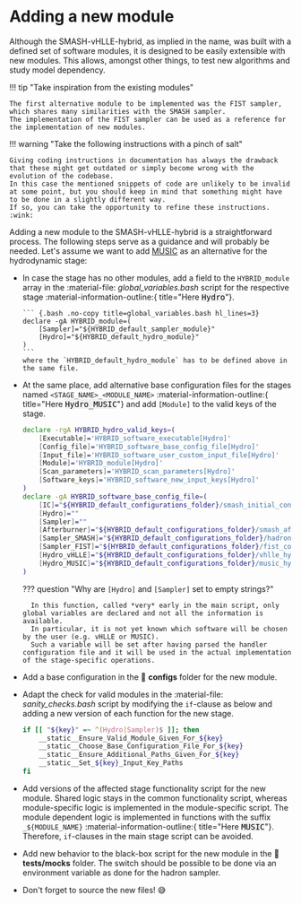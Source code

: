 # Adding a new module

Although the SMASH-vHLLE-hybrid, as implied in the name, was built with a defined set of software modules, it is designed to be easily extensible with new modules.
This allows, amongst other things, to test new algorithms and study model dependency.

!!! tip "Take inspiration from the existing modules"

    The first alternative module to be implemented was the FIST sampler, which shares many similarities with the SMASH sampler.
    The implementation of the FIST sampler can be used as a reference for the implementation of new modules.

!!! warning "Take the following instructions with a pinch of salt"

    Giving coding instructions in documentation has always the drawback that these might get outdated or simply become wrong with the evolution of the codebase.
    In this case the mentioned snippets of code are unlikely to be invalid at some point, but you should keep in mind that something might have to be done in a slightly different way.
    If so, you can take the opportunity to refine these instructions. :wink:

Adding a new module to the SMASH-vHLLE-hybrid is a straightforward process.
The following steps serve as a guidance and will probably be needed. Let's assume we want to add [MUSIC](https://github.com/MUSIC-fluid/MUSIC) as an alternative for the hydrodynamic stage:

* In case the stage has no other modules, add a field to the `HYBRID_module` array in the :material-file: *global_variables.bash* script for the respective stage :material-information-outline:{ title="Here <mark style='background-color: #F0F0F0;'><tt>Hydro</tt></mark>"}.

      ``` {.bash .no-copy title=global_variables.bash hl_lines=3}
      declare -gA HYBRID_module=(
          [Sampler]="${HYBRID_default_sampler_module}"
          [Hydro]="${HYBRID_default_hydro_module}"
      )
      ```
      where the `HYBRID_default_hydro_module` has to be defined above in the same file.

* At the same place, add alternative base configuration files for the stages named `<STAGE_NAME>_<MODULE_NAME>` :material-information-outline:{ title="Here <mark style='background-color: #F0F0F0;'><tt>Hydro_MUSIC</tt></mark>"} and add   `[Module]` to the valid keys of the stage.

    ``` {.bash .no-copy title=global_variables.bash hl_lines="5 11 16-17"}
    declare -rgA HYBRID_hydro_valid_keys=(
        [Executable]='HYBRID_software_executable[Hydro]'
        [Config_file]='HYBRID_software_base_config_file[Hydro]'
        [Input_file]='HYBRID_software_user_custom_input_file[Hydro]'
        [Module]='HYBRID_module[Hydro]'
        [Scan_parameters]='HYBRID_scan_parameters[Hydro]'
        [Software_keys]='HYBRID_software_new_input_keys[Hydro]'
    )
    declare -gA HYBRID_software_base_config_file=(
        [IC]="${HYBRID_default_configurations_folder}/smash_initial_conditions.yaml"
        [Hydro]=""
        [Sampler]=""
        [Afterburner]="${HYBRID_default_configurations_folder}/smash_afterburner.yaml"
        [Sampler_SMASH]="${HYBRID_default_configurations_folder}/hadron_sampler"
        [Sampler_FIST]="${HYBRID_default_configurations_folder}/fist_config"
        [Hydro_vHLLE]="${HYBRID_default_configurations_folder}/vhlle_hydro"
        [Hydro_MUSIC]="${HYBRID_default_configurations_folder}/music_hydro"
    )
    ```

    ??? question "Why are `[Hydro]` and `[Sampler]` set to empty strings?"

        In this function, called *very* early in the main script, only global variables are declared and not all the information is available.
        In particular, it is not yet known which software will be chosen by the user (e.g. vHLLE or MUSIC).
        Such a variable will be set after having parsed the handler configuration file and it will be used in the actual implementation of the stage-specific operations.


* Add a base configuration in the :file_folder: **configs** folder for the new module.

* Adapt the check for valid modules in the :material-file: *sanity_checks.bash* script by modifying the `if`-clause as below and adding a new version of each function for the new stage.

    ``` {.bash .no-copy title=sanity_checks.bash}
    if [[ "${key}" =~ ^(Hydro|Sampler)$ ]]; then
        __static__Ensure_Valid_Module_Given_For_${key}
        __static__Choose_Base_Configuration_File_For_${key}
        __static__Ensure_Additional_Paths_Given_For_${key}
        __static__Set_${key}_Input_Key_Paths
    fi
    ```

* Add versions of the affected stage functionality script for the new module.
  Shared logic stays in the common functionality script, whereas module-specific logic is implemented in the module-specific script.
  The module dependent logic is implemented in functions with the suffix `_${MODULE_NAME}` :material-information-outline:{ title="Here <mark style='background-color: #F0F0F0;'><tt>MUSIC</tt></mark>"}.
  Therefore, `if`-clauses in the main stage script can be avoided.

* Add new behavior to the black-box script for the new module in the :file_folder: **tests/mocks** folder.
  The switch should be possible to be done via an environment variable as done for the hadron sampler.

* Don't forget to source the new files! :sweat_smile:
